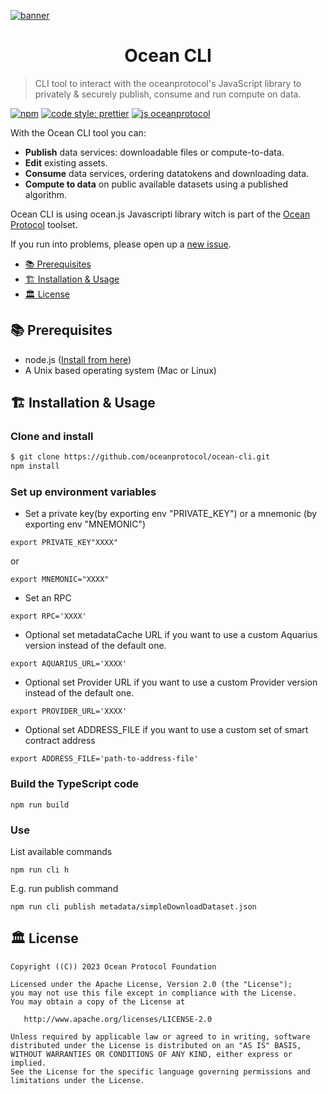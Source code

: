 [![banner](https://raw.githubusercontent.com/oceanprotocol/art/master/github/repo-banner%402x.png)](https://oceanprotocol.com)

<h1 align="center">Ocean CLI</h1>

> CLI tool to interact with the oceanprotocol's JavaScript library to privately & securely publish, consume and run compute on data.

[![npm](https://img.shields.io/npm/v/@oceanprotocol/lib.svg)](https://www.npmjs.com/package/@oceanprotocol/lib)
[![code style: prettier](https://img.shields.io/badge/code_style-prettier-7b1173.svg?style=flat-square)](https://github.com/prettier/prettier)
[![js oceanprotocol](https://img.shields.io/badge/js-oceanprotocol-7b1173.svg)](https://github.com/oceanprotocol/eslint-config-oceanprotocol)

With the Ocean CLI tool you can:

- **Publish** data services: downloadable files or compute-to-data.
- **Edit** existing assets.
- **Consume** data services, ordering datatokens and downloading data.
- **Compute to data** on public available datasets using a published algorithm.

Ocean CLI is using ocean.js Javascripti library witch is part of the [Ocean Protocol](https://oceanprotocol.com) toolset.

If you run into problems, please open up a [new issue](https://github.com/oceanprotocol/ocean-cli/issues/new?assignees=&labels=Type%3A+Bug&projects=&template=bug_report.md&title=).

- [📚 Prerequisites](#-prerequisites)
- [🏗 Installation & Usage](#-installation--usage)
- [🏛 License](#-license)

## 📚 Prerequisites

- node.js ([Install from here](https://nodejs.org/en/download/))
- A Unix based operating system (Mac or Linux)

## 🏗 Installation & Usage

### Clone and install

```bash
$ git clone https://github.com/oceanprotocol/ocean-cli.git
npm install
```

### Set up environment variables

- Set a private key(by exporting env "PRIVATE_KEY") or a mnemonic (by exporting env "MNEMONIC")

```
export PRIVATE_KEY"XXXX"
```

or

```
export MNEMONIC="XXXX"
```

- Set an RPC

```
export RPC='XXXX'
```

- Optional set metadataCache URL if you want to use a custom Aquarius version instead of the default one.

```
export AQUARIUS_URL='XXXX'
```

- Optional set Provider URL if you want to use a custom Provider version instead of the default one.

```
export PROVIDER_URL='XXXX'
```

- Optional set ADDRESS_FILE if you want to use a custom set of smart contract address

```
export ADDRESS_FILE='path-to-address-file'
```

### Build the TypeScript code

```
npm run build
```

### Use

List available commands

```
npm run cli h
```

E.g. run publish command

```
npm run cli publish metadata/simpleDownloadDataset.json
```

## 🏛 License

```
Copyright ((C)) 2023 Ocean Protocol Foundation

Licensed under the Apache License, Version 2.0 (the "License");
you may not use this file except in compliance with the License.
You may obtain a copy of the License at

   http://www.apache.org/licenses/LICENSE-2.0

Unless required by applicable law or agreed to in writing, software
distributed under the License is distributed on an "AS IS" BASIS,
WITHOUT WARRANTIES OR CONDITIONS OF ANY KIND, either express or implied.
See the License for the specific language governing permissions and
limitations under the License.
```
